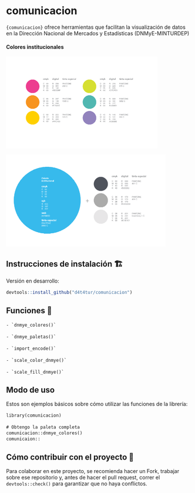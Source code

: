 
# comunicacion

<!-- badges: start -->
<!-- badges: end -->

`{comunicacion}` ofrece herramientas que facilitan la visualización de datos en la Dirección Nacional de Mercados y Estadísticas (DNMyE-MINTURDEP)


#### Colores institucionales
<a><img src='man/figures/paleta_institucional_1.png' height="250" /></a>

<a><img src='man/figures/paleta_institucional_2.png' height="250" /></a>


## Instrucciones de instalación :building_construction:

Versión en desarrollo:

``` r
devtools::install_github("d4t4tur/comunicacion")
```

## Funciones :test_tube:

    - `dnmye_colores()`
    
    - `dnmye_paletas()`
    
    - `import_encode()`
    
    - `scale_color_dnmye()`
    
    - `scale_fill_dnmye()`


## Modo de uso

Estos son ejemplos básicos sobre cómo utilizar las funciones de la librería:


```{r}
library(comunicacion)

# Obtengo la paleta completa
comunicacion::dnmye_colores()
comunicaion::
```

## Cómo contribuir con el proyecto :twisted_rightwards_arrows:

Para colaborar en este proyecto, se recomienda hacer un Fork, trabajar sobre ese repositorio y, antes de hacer el pull request, correr el `devtools::check()` para garantizar que no haya conflictos.



